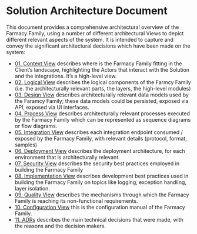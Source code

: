 # Solution Architecture Document
This document provides a comprehensive architectural overview of the Farmacy Family, using a number of different architectural Views to depict different relevant aspects of the system. It is intended to capture and convey the significant architectural decisions which have been made on the system:

- [01. Context View](SoftwareArchitectureDocument/ContextView/01ContextView.md)
describes where is the Farmacy Family fitting in the Client’s landscape, highlighting the Actors that interact with the Solution and the integrations. It’s a high-level view.
- [02. Logical View](SoftwareArchitectureDocument/02LogicalView.md)
describes the logical components of the Farmcy Family (i.e. the architecturally relevant parts, the layers, the high-level modules)
- [03. Design View](SoftwareArchitectureDocument/03DesignView.md)
 describes architecturally relevant data models used by the Faramcy Family; these data models could be persisted, exposed via API, exposed via UI interfaces.
- [04. Process View](SoftwareArchitectureDocument/04ProcessView.md)
describes architecturally relevant processes executed by the Farmacy Family which can be represented as sequence diagrams or flow diagrams. 
- [05. Integration View](SoftwareArchitectureDocument/05IntegrationView.md)
describes each integration endpoint consumed / exposed by the Farmacy Family, with relevant details (protocol, format, samples)
- [06. Deployment View](SoftwareArchitectureDocument/06DeploymentView.md)
describes the deployment architecture, for each environment that is architecturally relevant.
- [07. Security View](SoftwareArchitectureDocument/07SecurityView.md)
describes the security best practices employed in building the Farmacy Family 
- [08. Implementation View](SoftwareArchitectureDocument/08ImplementationView.md])
 describes development best practices used in building the Farmacy Family on topics like logging, exception handling, layer isolation.
- [09. Quality View](SoftwareArchitectureDocument/09QualityView.md)
describes the mechanisms through which the Farmacy Family is reaching its non-functional requirements.
- [10. Configuration View](SoftwareArchitectureDocument/10.ConfigurationView.md)
this is the configuration manual of the Farmacy Family.
- [11. ADRs](SoftwareArchitectureDocument/11ADRs.md)
describes the main technical decisions that were made, with the reasons and the decision makers.
